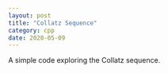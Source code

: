 ```yaml
---
layout: post
title: "Collatz Sequence"
category: cpp
date: 2020-05-09
---
```


A simple code exploring the Collatz sequence.

<script src="https://gist.github.com/cchanzl/e76b1f3b2a4e8e60ea5c8a4d42d6bfb8.js"></script>
